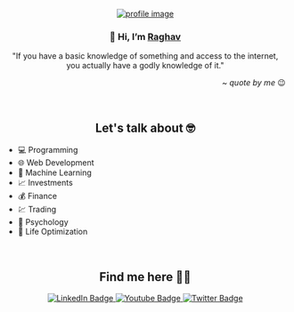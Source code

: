 <!-- Profile Picture -->
<p align="center">
  <a href="https://getbootstrap.com/">
    <img src="https://media1.giphy.com/media/rwIefmbZUFr2inBRDj/giphy.gif?cid=ecf05e47s4qgpfyf4qzo41tqg2fvstd7wwb8ujof8zbqxb4g&rid=giphy.gif&ct=g" alt="profile image">
  </a>
</p>
<!-- Name and tagline -->
<h3 align="center">👋 Hi, I’m <a href="https://raghavkharbanda.com" target="_blank">Raghav</a></h3>

<p align="center">
  "If you have a basic knowledge of something and access to the internet, you actually have a godly knowledge of it."
</p>
<p align="right"><i>~ quote by me </i>😉</p>

<br>
<h2 align="center">Let's talk about 🤓</h2>

* 💻 Programming
* 🌐 Web Development
* 🤖 Machine Learning
* 📈 Investments
* 💰 Finance
* 💹 Trading
* 🧠 Psychology
* 🧘 Life Optimization

<br>
<h2 align="center">Find me here 👨‍💻</h2>

<p align="center">
  <a href="https://www.linkedin.com/in/raghavkharbanda/">
    <img src="https://img.shields.io/badge/LinkedIn-blue?style=for-the-badge&logo=linkedin&logoColor=white" alt="LinkedIn Badge"/>
  </a>
  <a href="https://vulcancoder.com">
    <img src="https://img.shields.io/badge/Blog-red?style=for-the-badge&logo=Bloglovin&logoColor=white" alt="Youtube Badge"/>
  </a>
  <a href="https://twitter.com/vulcancoder">
    <img src="https://img.shields.io/badge/Twitter-blue?style=for-the-badge&logo=twitter&logoColor=white" alt="Twitter Badge"/>
  </a>
</p>
